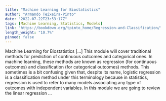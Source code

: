 ```yaml
---
title: "Machine Learning for Biostatistics"
author: "Armando Teixeira-Pinto"
date: "2022-07-22T23:53:17Z"
tags: [Machine Learning, Statistics, Models]
link: "https://bookdown.org/tpinto_home/Regression-and-Classification/"
length_weight: "10.7%"
pinned: false
---
```


Machine Learning for Biostatistics [...] This module will cover traditional methods for prediction of continuous outcomes
and categorical ones. In machine learning, these methods are known as
regression (for continuous outcomes) and classification (for categorical
outcomes) methods. This sometimes is a bit confusing given that,
despite its name, logistic regression is a classification method under
this terminology because in statistics, regression is used to refer to many models
associating any type of outcomes with independent variables. In this module we are going to review the linear regression ...
